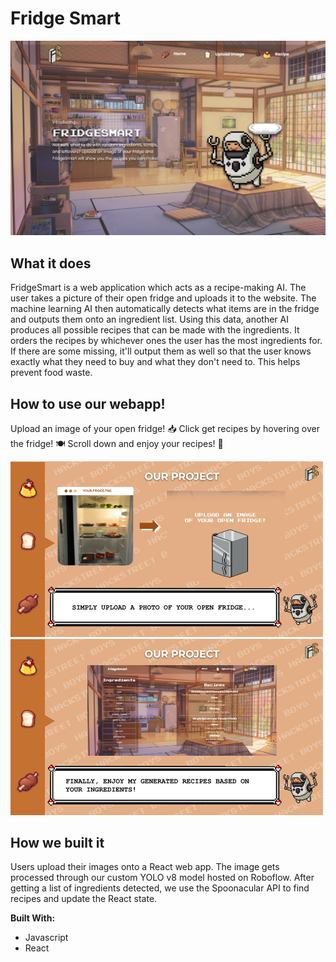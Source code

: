 # Fridge Smart

<img src="/src/images/home.png" width="800"> 

## What it does
FridgeSmart is a web application which acts as a recipe-making AI. The user takes a picture of their open fridge and uploads it to the website. The machine learning AI then automatically detects what items are in the fridge and outputs them onto an ingredient list. Using this data, another AI produces all possible recipes that can be made with the ingredients. It orders the recipes by whichever ones the user has the most ingredients for. If there are some missing, it'll output them as well so that the user knows exactly what they need to buy and what they don't need to. This helps prevent food waste.

## How to use our webapp!
Upload an image of your open fridge! 📥
Click get recipes by hovering over the fridge! 🍽
Scroll down and enjoy your recipes! 🥳

<img src="/src/images/presentation_1.png" width="500"> <img src="/src/images/presentation_2.png" width="500"> 

## How we built it
Users upload their images onto a React web app. The image gets processed through our custom YOLO v8 model hosted on Roboflow. After getting a list of ingredients detected, we use the Spoonacular API to find recipes and update the React state.

__Built With:__
- Javascript
- React
